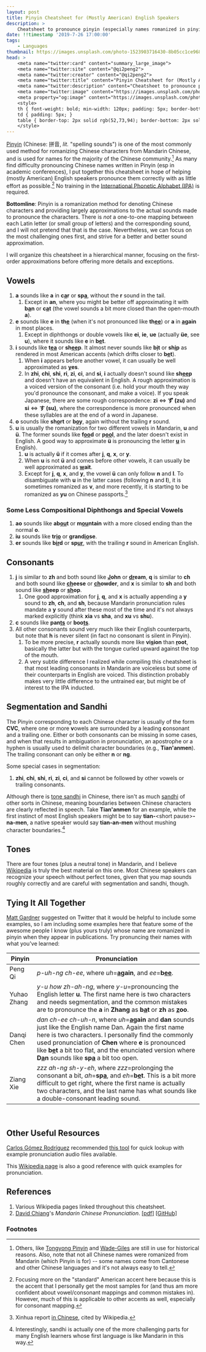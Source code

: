 ```yaml
---
layout: post
title: Pinyin Cheatsheet for (Mostly American) English Speakers
description: >
    Cheatsheet to pronounce pinyin (especially names romanized in pinyin) for English speakers (mostly applicable to the American accent).
date: !!timestamp '2019-7-26 17:00:00'
tags:
    - Languages
thumbnail: https://images.unsplash.com/photo-1523903716430-8b05cc1ce968?ixlib=rb-1.2.1&ixid=eyJhcHBfaWQiOjEyMDd9&auto=format&fit=crop&w=3134&q=80
head: >
    <meta name="twitter:card" content="summary_large_image">
    <meta name="twitter:site" content="@qi2peng2">
    <meta name="twitter:creator" content="@qi2peng2">
    <meta name="twitter:title" content="Pinyin Cheatsheet for (Mostly American) English Speakers">
    <meta name="twitter:description" content="Cheatsheet to pronounce pinyin (especially names romanized in pinyin) for English speakers (mostly applicable to the American accent).">
    <meta name="twitter:image" content="https://images.unsplash.com/photo-1523903716430-8b05cc1ce968?ixlib=rb-1.2.1&ixid=eyJhcHBfaWQiOjEyMDd9&auto=format&fit=crop&w=3134&q=80">
    <meta property="og:image" content="https://images.unsplash.com/photo-1523903716430-8b05cc1ce968?ixlib=rb-1.2.1&ixid=eyJhcHBfaWQiOjEyMDd9&auto=format&fit=crop&w=3134&q=80">
    <style>
    th { font-weight: bold; min-width: 120px; padding: 5px; border-bottom: 1px solid rgb(102,123,144);}
    td { padding: 5px; }
    table { border-top: 2px solid rgb(52,73,94); border-bottom: 2px solid rgb(52,73,94); margin: 0px 30px;}
    </style>
---
```


[Pinyin](https://en.wikipedia.org/wiki/Pinyin) (Chinese: 拼音, _lit._ "spelling sounds") is one of the most commonly used method for romanizing Chinese characters from Mandarin Chinese, and is used for names for the majority of the Chinese community.[^1] As many find difficulty pronouncing Chinese names written in Pinyin (esp in academic conferences), I put together this cheatsheet in hope of helping (mostly American) English speakers pronounce them correctly with as little effort as possible.[^2] No training in the [International Phonetic Alphabet (IPA)](https://en.wikipedia.org/wiki/International_Phonetic_Alphabet) is required.


**Bottomline**: Pinyin is a romanization method for denoting Chinese characters and providing largely approximations to the actual sounds made to pronounce the characters. There is *not* a one-to-one mapping between each Latin letter (or small group of letters) and the corresponding sound, and I will not pretend that that is the case. Nevertheless, we can focus on the most challenging ones first, and strive for a better and better sound approximation.

I will organize this cheatsheet in a hierarchical manner, focusing on the first-order approximations before offering more details and exceptions.

## Vowels

1. **a** sounds like **a** in **c<u>a</u>r** or **sp<u>a</u>**, without the **r** sound in the tail.
	1. Except in **an**, where you might be better off approximating it with **b<u>a</u>n** or **c<u>a</u>t** (the vowel sounds a bit more closed than the open-mouth **a**).
2. **e** sounds like **e** in **th<u>e</u>** (when it's not pronounced like **th<u>ee</u>**) or **a** in **<u>a</u>gain** in most places.
	1. Except in diphthongs or double vowels like **ei**, **ie**, **ue** (actually **üe**, see **u**), where it sounds like **e** in **b<u>e</u>t**.
3. **i** sounds like **t<u>ea</u>** or **sh<u>ee</u>p**. It almost never sounds like **b<u>i</u>t** or **sh<u>i</u>p** as rendered in most American accents (which drifts closer to **b<u>e</u>t**).
	1. When **i** appears before another vowel, it can usually be well approximated as **<u>y</u>es**.
	2. In **zhi**, **chi**, **shi**, **ri**, **zi**, **ci**, and **si**, **i** actually doesn't sound like **sh<u>ee</u>p** and doesn't have an equivalent in English. A rough approximation is a voiced version of the consonant (i.e. hold your mouth they way you'd pronounce the consonant, and make a voice). If you speak Japanese, there are some rough correspondence: **zi** <=> **ず (zu)** and **si** <=> **す (su)**, where the correspondence is more pronounced when these syllables are at the end of a word in Japanese.
4. **o** sounds like **sh<u>o</u>rt** or **b<u>o</u>y**, again without the trailing **r** sound.
5. **u** is usually the romanization for two different vowels in Mandarin, **u** and **ü**. The former sounds like **f<u>oo</u>d** or **p<u>oo</u>l**, and the later doesn't exist in English. A good way to approximate **ü** is pronouncing the letter **<u>u</u>** in English).
	1. **u** is actually **ü** if it comes after **j**, **q**, **x**, or **y**.
	2. When **u** is not **ü** and comes before other vowels, it can usually be well approximated as **<u>w</u>ait**.
	3. Except for **j**, **q**, **x**, and **y**, the vowel **ü** can only follow **n** and **l**. To disambiguate with **u** in the latter cases (following **n** and **l**), it is sometimes romanized as **v**, and more recently, it is starting to be romanized as **yu** on Chinese passports.[^3]

### Some Less Compositional Diphthongs and Special Vowels

1. **ao** sounds like **ab<u>ou</u>t** or **m<u>ou</u>ntain** with a more closed ending than the normal **o**.
2. **iu** sounds like **tr<u>io</u>** or **grand<u>io</u>se**.
3. **er** sounds like **b<u>ir</u>d** or **sp<u>ur</u>**, with the trailing **r** sound in American English.

## Consonants

1. **j** is similar to **zh** and both sound like **<u>J</u>ohn** or **<u>dr</u>eam**, **q** is similar to **ch** and both sound like **<u>ch</u>eese** or **<u>ch</u>owder**, and **x** is similar to **sh** and both sound like **<u>sh</u>eep** or **<u>sh</u>op**.
	1. One good approximation for **j**, **q**, and **x** is actually appending a **y** sound to **zh**, **ch**, and **sh**, because Mandarin pronunciation rules mandate a **y** sound after these most of the time and it's not always marked explicitly (think **xia** vs **sha**, and **xu** vs **shu**).
2. **c** sounds like **pan<u>ts</u>** or **boo<u>ts</u>**.
3. All other consonants sound very much like their English counterparts, but note that **h** is never silent (in fact no consonant is silent in Pinyin).
	1. To be more precise, **r** actually sounds more like **vi<u>s</u>ion** than **<u>r</u>oot**, basically the latter but with the tongue curled upward against the top of the mouth.
	2. A very subtle difference I realized while compiling this cheatsheet is that most leading consonants in Mandarin are voiceless but some of their counterparts in English are voiced. This distinction probably makes very little difference to the untrained ear, but might be of interest to the IPA inducted.

## Segmentation and Sandhi

The Pinyin corresponding to each Chinese character is usually of the form **CVC**, where one or more **v**owels are surrounded by a leading **c**onsonant and a trailing one. Either or both consonants can be missing in some cases, and when that results in ambiguation in pronunciation, an apostrophe or a hyphen is usually used to delimit character boundaries (e.g., **Tian'anmen**). The trailing consonant can only be either **n** or **ng**.

Some special cases in segmentation:

1. **zhi**, **chi**, **shi**, **ri**, **zi**, **ci**, and **si** cannot be followed by other vowels or trailing consonants.

Although there is [tone sandhi](https://en.wikipedia.org/wiki/Tone_sandhi) in Chinese, there isn't as much [sandhi](https://en.wikipedia.org/wiki/Sandhi) of other sorts in Chinese, meaning boundaries between Chinese characters are clearly reflected in speech. Take **Tian'anmen** for an example, while the first instinct of most English speakers might be to say **tian-**&lt;short pause&gt;**-na-men**, a native speaker would say **tian-an-men** without mushing character boundaries.[^4]

## Tones

There are four tones (plus a neutral tone) in Mandarin, and I believe [Wikipedia](https://en.wikipedia.org/wiki/Pinyin#Tones) is truly the best material on this one. Most Chinese speakers can recognize your speech without perfect tones, given that you map sounds roughly correctly and are careful with segmentation and sandhi, though.

## Tying It All Together

[Matt Gardner](https://twitter.com/nlpmattg) suggested on Twitter that it would be helpful to include some examples, so I am including some examples here that feature some of the awesome people I know (plus yours truly) whose name are romanized in pinyin when they appear in publications. Try pronuncing their names with what you've learned:

| Pinyin  | Pronunciation |
|---------|---------------|
| Peng Qi | _p-uh-ng ch-ee_, where _uh_=**<u>a</u>gain**, and _ee_=**b<u>ee</u>**.|
| Yuhao Zhang | _y-u how zh-ah-ng_, where _y-u_=pronouncing the English letter **u**. The first name here is two characters and needs segmentation, and the common mistakes are to pronounce the **a** in **Zhang** as **b<u>a</u>t** or **zh** as **<u>z</u>oo**. |
| Danqi Chen | _dan ch-ee ch-uh-n_, where _uh_=**<u>a</u>gain** and **dan** sounds just like the English name Dan. Again the first name here is two characters. I personally find the commonly used pronunciation of **Chen** where **e** is pronounced like **b<u>e</u>t** a bit too flat, and the enunciated version where **D<u>a</u>n** sounds like **sp<u>a</u>** a bit too open. |
| Ziang Xie | _zzz ah-ng sh-y-eh_, where _zzz_=prolonging the consonant a bit, _ah_=**sp<u>a</u>**, and _eh_=**b<u>e</u>t**. This is a bit more difficult to get right, where the first name is actually two characters, and the last name has what sounds like a double-consonant leading sound. |

<br/>

## Other Useful Resources

[Carlos Gómez Rodríguez](http://www.grupolys.org/~cgomezr/) recommended [this tool](https://www.yoyochinese.com/chinese-learning-tools/Mandarin-Chinese-pronunciation-lesson/pinyin-chart-table) for quick lookup with example pronunciation audio files available.

This [Wikipedia page](https://en.wikipedia.org/wiki/Help:IPA/Mandarin) is also a good reference with quick examples for pronunciation.

## References

1. Various Wikipedia pages linked throughout this cheatsheet.
2. [David Chiang](https://www3.nd.edu/~dchiang/)'s _Mandarin Chinese Pronunciation_. [[pdf]](https://www3.nd.edu/~dchiang/Pinyin.pdf) [[GitHub]](https://github.com/davidweichiang/pronunciation/blob/master/pinyin.md)

### Footnotes
[^1]: Others, like [Tongyong Pinyin](https://en.wikipedia.org/wiki/Tongyong_Pinyin) and [Wade-Giles](https://en.wikipedia.org/wiki/Wade%E2%80%93Giles) are still in use for historical reasons. Also, note that not all Chinese names were romanized from Mandarin (which Pinyin is for) -- some names come from Cantonese and other Chinese languages and it's not always easy to tell.
[^2]: Focusing more on the "standard" American accent here because this is the accent that I personally get the most samples for (and thus am more confident about vowel/consonant mappings and common mistakes in). However, much of this is applicable to other accents as well, especially for consonant mapping.
[^3]: Xinhua report [in Chinese](https://web.archive.org/web/20140714182037/http://wx.xinhuanet.com/2012-08/23/c_112822099.htm), cited by Wikipedia.
[^4]: Interestingly, sandhi is actually one of the more challenging parts for many English learners whose first language is like Mandarin in this way.
